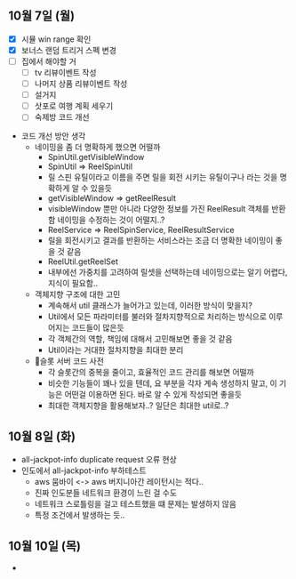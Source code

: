
## 10월 7일 (월)

- [x] 시뮬 win range 확인
- [x] 보너스 랜덤 트리거 스펙 변경
- [ ] 집에서 해야할 거
	- [ ] tv 리뷰이벤트 작성
	- [ ] 나머지 상품 리뷰이벤트 작성
	- [ ] 설거지
	- [ ] 삿포로 여행 계획 세우기
	- [ ] 숙제방 코드 개선

- 코드 개선 방안 생각
	- 네이밍을 좀 더 명확하게 했으면 어떨까
		- SpinUtil.getVisibleWindow
		- SpinUtil => ReelSpinUtil
		- 릴 스핀 유틸이라고 이름을 주면 릴을 회전 시키는 유틸이구나 라는 것을 명확하게 알 수 있을듯
		- getVisibleWindow => getReelResult
		- visibleWindow 뿐만 아니라 다양한 정보를 가진 ReelResult 객체를 반환함 네이밍을 수정하는 것이 어떨지..?
		- ReelService => ReelSpinService, ReelResultService
		- 릴을 회전시키고 결과를 반환하는 서비스라는 조금 더 명확한 네이밍이 좋을 것 같음
		- ReelUtil.getReelSet
		- 내부에선 가중치를 고려하여 릴셋을 선택하는데 네이밍으로는 알기 어렵다, 지식이 필요함..
	- 객체지향 구조에 대한 고민
		- 계속해서 util 클래스가 늘어가고 있는데, 이러한 방식이 맞을지?
		- Util에서 모든 파라미터를 불러와 절차지향적으로 처리하는 방식으로 이루어지는 코드들이 많은듯
		- 각 객체간의 역할, 책임에 대해서 고민해보면 좋을 것 같음
		- Util이라는 거대한 절차지향을 최대한 분리
	- 슬롯 서버 코드 사전
		- 각 슬롯간의 중복을 줄이고, 효율적인 코드 관리를 해보면 어떨까
		- 비슷한 기능들이 꽤나 있을 텐데, 요 부분을 각자 계속 생성하지 말고, 이 기능은 어떤걸 이용하면 된다. 바로 알 수 있게 작성되면 좋을듯
		- 최대한 객체지향을 활용해보자..? 일단은 최대한 util로..?



## 10월 8일 (화)

- all-jackpot-info duplicate request 오류 현상
- 인도에서 all-jackpot-info 부하테스트
	- aws 뭄바이 <-> aws 버지니아간 레이턴시는 적다..
	- 진짜 인도분들 네트워크 환경이 느린 걸 수도
	- 네트워크 스로틀링을 걸고 테스트했을 떄 문제는 발생하지 않음
	- 특정 조건에서 발생하는 듯..

## 10월 10일 (목)

- 
